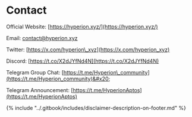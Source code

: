 # Contact

Official Website: [https://hyperion.xyz/](https://hyperion.xyz/)

Email: contact@hyperion.xyz

Twitter: [https://x.com/hyperion\_xyz](https://x.com/hyperion_xyz)

Discord: [https://t.co/X2dJYfNd4N](https://t.co/X2dJYfNd4N)

Telegram Group Chat: [https://t.me/Hyperion\_community](https://t.me/Hyperion_community)&#x20;

Telegram Announcement: [https://t.me/HyperionAptos](https://t.me/HyperionAptos)



{% include "../.gitbook/includes/disclaimer-description-on-footer.md" %}

